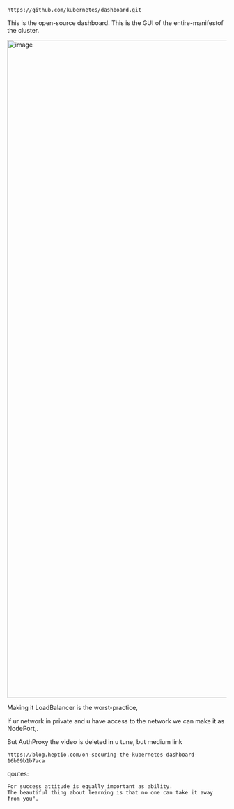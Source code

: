 ```
https://github.com/kubernetes/dashboard.git
```

This is the open-source dashboard. This is the GUI of the  entire-manifestof the cluster.


<img width="1510" alt="image" src="https://github.com/user-attachments/assets/a4c7e2e9-875e-4682-8cee-ca9e7cdcc616" />


Making it LoadBalancer is the worst-practice, 

If ur network in private and u have access to the network we can make it as NodePort,. 

But 
AuthProxy 
the video is deleted in u tune, but medium link


```
https://blog.heptio.com/on-securing-the-kubernetes-dashboard-16b09b1b7aca
```



qoutes:
```
For success attitude is equally important as ability.
The beautiful thing about learning is that no one can take it away from you".
```
